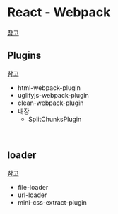 # React - Webpack

[참고](https://webpack.js.org/guides/)

## Plugins

[참고](https://webpack.js.org/plugins/)

- html-webpack-plugin
- uglifyjs-webpack-plugin
- clean-webpack-plugin
- 내장
  - SplitChunksPlugin

<br />

## loader

[참고](https://webpack.js.org/loaders/)

- file-loader
- url-loader
- mini-css-extract-plugin
